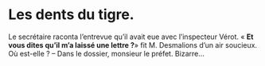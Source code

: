 # Les dents du tigre.

Le secrétaire raconta l’entrevue qu’il avait eue avec l’inspecteur Vérot.
« **Et vous dites qu’il m’a laissé une lettre ?**»  fit M. Desmalions d’un air soucieux. Où est-elle ?
– Dans le dossier, monsieur le préfet.
Bizarre…